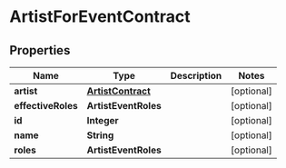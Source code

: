 

# ArtistForEventContract


## Properties

Name | Type | Description | Notes
------------ | ------------- | ------------- | -------------
**artist** | [**ArtistContract**](ArtistContract.md) |  |  [optional]
**effectiveRoles** | **ArtistEventRoles** |  |  [optional]
**id** | **Integer** |  |  [optional]
**name** | **String** |  |  [optional]
**roles** | **ArtistEventRoles** |  |  [optional]



